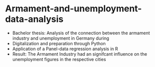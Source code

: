 # Armament-and-unemployment-data-analysis
- Bachelor thesis: Analysis of the connection between the armament industry and unemployment in Germany during 
- Digitalization and preparation through Python 
- Application of a Panel-data regression analysis in R
- Result: The Armament Industry had an signifcant influence on the unemployment figures in the respective cities
